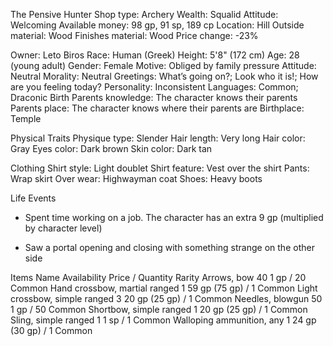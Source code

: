 The Pensive Hunter
Shop type:
Archery
Wealth:
Squalid
Attitude:
Welcoming
Available money:
98 gp, 91 sp, 189 cp
Location:
Hill
Outside material:
Wood
Finishes material:
Wood
Price change:
-23%
 
Owner: Leto Biros
Race:
Human (Greek)
Height:
5'8" (172 cm)
Age:
28 (young adult)
Gender:
Female
Motive:
Obliged by family pressure
Attitude:
Neutral
Morality:
Neutral
Greetings:
What’s going on?; Look who it is!; How are you feeling today?
Personality:
Inconsistent
Languages:
Common; Draconic
Birth
Parents knowledge:
The character knows their parents
Parents place:
The character knows where their parents are
Birthplace:
Temple
 
Physical Traits
Physique type:
Slender
Hair length:
Very long
Hair color:
Gray
Eyes color:
Dark brown
Skin color:
Dark tan
 
Clothing
Shirt style:
Light doublet
Shirt feature:
Vest over the shirt
Pants:
Wrap skirt
Over wear:
Highwayman coat
Shoes:
Heavy boots
 
Life Events
- Spent time working on a job. The character has an extra 9 gp (multiplied by character level)

- Saw a portal opening and closing with something strange on the other side

 
Items
Name	Availability	Price / Quantity	Rarity
Arrows, bow	40	1 gp / 20	Common
Hand crossbow, martial ranged	1	59 gp (75 gp) / 1	Common
Light crossbow, simple ranged	3	20 gp (25 gp) / 1	Common
Needles, blowgun	50	1 gp / 50	Common
Shortbow, simple ranged	1	20 gp (25 gp) / 1	Common
Sling, simple ranged	1	1 sp / 1	Common
Walloping ammunition, any	1	24 gp (30 gp) / 1	Common
